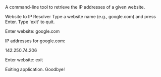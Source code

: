 A command-line tool to retrieve the IP addresses of a given website.

Website to IP Resolver
Type a website name (e.g., google.com) and press Enter. Type 'exit' to quit.

Enter website: google.com

IP addresses for google.com:

142.250.74.206

Enter website: exit

Exiting application. Goodbye!
